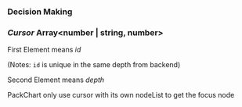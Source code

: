 ### Decision Making

### *Cursor* Array<number | string, number>

First Element means *id* 

(Notes: `id` is unique in the same depth from backend)

Second Element means *depth*

PackChart only use cursor with its own nodeList to get the focus node
